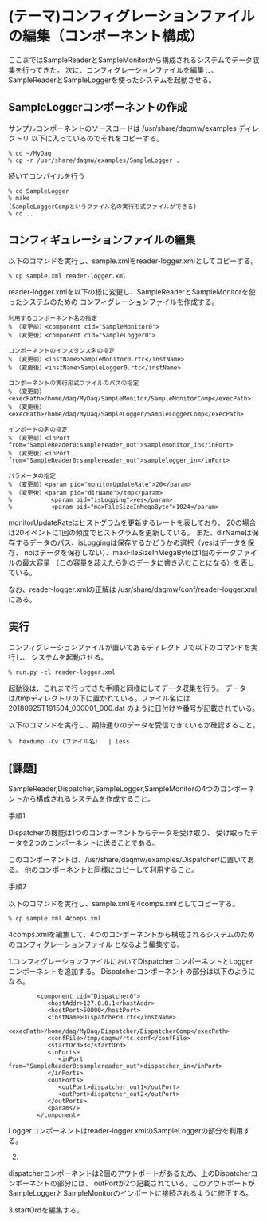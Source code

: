 (テーマ)コンフィグレーションファイルの編集（コンポーネント構成）
================================================================================


ここまではSampleReaderとSampleMonitorから構成されるシステムでデータ収集を行ってきた。
次に、コンフィグレーションファイルを編集し、SampleReaderとSampleLoggerを使ったシステムを起動させる。



SampleLoggerコンポーネントの作成
------------------------------------
サンプルコンポーネントのソースコードは /usr/share/daqmw/examples ディレクトリ
以下に入っているのでそれをコピーする。

    % cd ~/MyDaq
    % cp -r /usr/share/daqmw/examples/SampleLogger .

続いてコンパイルを行う

    % cd SampleLogger
    % make
    (SampleLoggerCompというファイル名の実行形式ファイルができる)
    % cd ..

コンフィギュレーションファイルの編集
------------------------------------

以下のコマンドを実行し、sample.xmlをreader-logger.xmlとしてコピーする。

    % cp sample.xml reader-logger.xml

reader-logger.xmlを以下の様に変更し、SampleReaderとSampleMonitorを使ったシステムのための
コンフィグレーションファイルを作成する。

    利用するコンポーネント名の指定
    % （変更前）<component cid="SampleMonitor0">
    % （変更後）<component cid="SampleLogger0">

    コンポーネントのインスタンス名の指定
    % （変更前）<instName>SampleMonitor0.rtc</instName>
    % （変更後）<instName>SampleLogger0.rtc</instName>

    コンポーネントの実行形式ファイルのパスの指定
    % （変更前）<execPath>/home/daq/MyDaq/SampleMonitor/SampleMonitorComp</execPath>
    % （変更後）<execPath>/home/daq/MyDaq/SampleLogger/SampleLoggerComp</execPath>

    インポートの名の指定
    % （変更前）<inPort from="SampleReader0:samplereader_out">samplemonitor_in</inPort>
    % （変更後）<inPort from="SampleReader0:samplereader_out">samplelogger_in</inPort>

    パラメータの指定
    % （変更前）<param pid="monitorUpdateRate">20</param>
    % （変更後）<param pid="dirName">/tmp</param>
    %           <param pid="isLogging">yes</param>
    %           <param pid="maxFileSizeInMegaByte">1024</param>
    

monitorUpdateRateはヒストグラムを更新するレートを表しており、
20の場合は20イベントに1回の頻度でヒストグラムを更新している。
また、dirNameは保存するデータのパス、isLoggingは保存するかどうかの選択（yesはデータを保存、
noはデータを保存しない）、maxFileSizeInMegaByteは1個のデータファイルの最大容量
（この容量を超えたら別のデータに書き込むことになる）を表している。


なお、reader-logger.xmlの正解は
/usr/share/daqmw/conf/reader-logger.xml
にある。


実行
------------------------------------
コンフィグレーションファイルが置いてあるディレクトリで以下のコマンドを実行し、
システムを起動させる。

    % run.py -cl reader-logger.xml


起動後は、これまで行ってきた手順と同様にしてデータ収集を行う。
データは/tmpディレクトリの下に置かれている。ファイル名には20180925T191504_000001_000.dat
のように日付けや番号が記載されている。


以下のコマンドを実行し、期待通りのデータを受信できているか確認すること。

    %  hexdump -Cv (ファイル名）  | less

[課題]
------------------------------------
SampleReader,Dispatcher,SampleLogger,SampleMonitorの4つのコンポーネントから構成されるシステムを作成すること。


手順1

Dispatcherの機能は1つのコンポーネントからデータを受け取り、
受け取ったデータを2つのコンポーネントに送ることである。

このコンポーネントは、/usr/share/daqmw/examples/Dispatcher/に置いてある。
他のコンポーネントと同様にコピーして利用すること。



手順2

以下のコマンドを実行し、sample.xmlを4comps.xmlとしてコピーする。

    % cp sample.xml 4comps.xml

4comps.xmlを編集して、4つのコンポーネントから構成されるシステムのためのコンフィグレーションファイル
となるよう編集する。

1.コンフィグレーションファイルにおいてDispatcherコンポーネントとLoggerコンポーネントを追加する。 
Dispatcherコンポーネントの部分は以下のようになる。

            <component cid="Dispatcher0">
               <hostAddr>127.0.0.1</hostAddr>
               <hostPort>50000</hostPort>
               <instName>Dispatcher0.rtc</instName>
               <execPath>/home/daq/MyDaq/Dispatcher/DispatcherComp</execPath>
               <confFile>/tmp/daqmw/rtc.conf</confFile>
               <startOrd>3</startOrd>
               <inPorts>
                  <inPort from="SampleReader0:samplereader_out">dispatcher_in</inPort>
               </inPorts>
               <outPorts>
                  <outPort>dispatcher_out1</outPort>
                  <outPort>dispatcher_out2</outPort>
               </outPorts>
               <params/>
            </component>

Loggerコンポーネントはreader-logger.xmlのSampleLoggerの部分を利用する。

2.
dispatcherコンポーネントは2個のアウトポートがあるため、上のDispatcherコンポーネントの部分には、
outPortが2つ記載されている。このアウトポートがSampleLoggerとSampleMonitorのインポートに接続されるように修正する。

3.startOrdを編集する。










